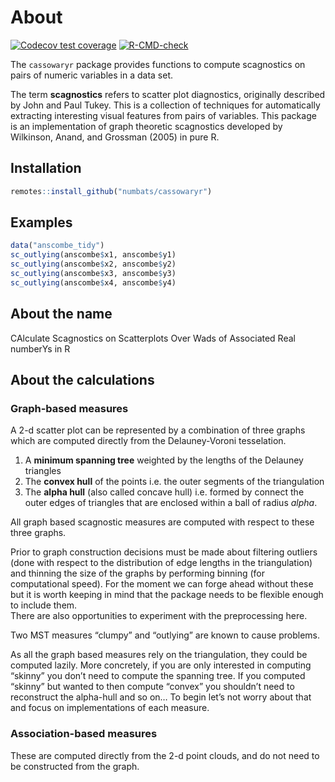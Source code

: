 
<!-- README.md is generated from README.Rmd. Please edit that file -->

# About

<!-- badges: start -->

[![Codecov test
coverage](https://codecov.io/gh/numbats/cassowaryr/branch/master/graph/badge.svg)](https://app.codecov.io/gh/numbats/cassowaryr?branch=master)
[![R-CMD-check](https://github.com/numbats/cassowaryr/workflows/R-CMD-check/badge.svg)](https://github.com/numbats/cassowaryr/actions)
<!-- badges: end -->

The `cassowaryr` package provides functions to compute scagnostics on
pairs of numeric variables in a data set.

The term **scagnostics** refers to scatter plot diagnostics, originally
described by John and Paul Tukey. This is a collection of techniques for
automatically extracting interesting visual features from pairs of
variables. This package is an implementation of graph theoretic
scagnostics developed by Wilkinson, Anand, and Grossman (2005) in pure
R.

## Installation

``` r
remotes::install_github("numbats/cassowaryr")
```

## Examples

``` r
data("anscombe_tidy")
sc_outlying(anscombe$x1, anscombe$y1)
sc_outlying(anscombe$x2, anscombe$y2)
sc_outlying(anscombe$x3, anscombe$y3)
sc_outlying(anscombe$x4, anscombe$y4)
```

## About the name

CAlculate Scagnostics on Scatterplots Over Wads of Associated Real
numberYs in R

## About the calculations

### Graph-based measures

A 2-d scatter plot can be represented by a combination of three graphs
which are computed directly from the Delauney-Voroni tesselation.

1.  A **minimum spanning tree** weighted by the lengths of the Delauney
    triangles
2.  The **convex hull** of the points i.e. the outer segments of the
    triangulation
3.  The **alpha hull** (also called concave hull) i.e. formed by connect
    the outer edges of triangles that are enclosed within a ball of
    radius *alpha*.

All graph based scagnostic measures are computed with respect to these
three graphs.

Prior to graph construction decisions must be made about filtering
outliers (done with respect to the distribution of edge lengths in the
triangulation) and thinning the size of the graphs by performing binning
(for computational speed). For the moment we can forge ahead without
these but it is worth keeping in mind that the package needs to be
flexible enough to include them.  
There are also opportunities to experiment with the preprocessing here.

Two MST measures “clumpy” and “outlying” are known to cause problems.

As all the graph based measures rely on the triangulation, they could be
computed lazily. More concretely, if you are only interested in
computing “skinny” you don’t need to compute the spanning tree. If you
computed “skinny” but wanted to then compute “convex” you shouldn’t need
to reconstruct the alpha-hull and so on… To begin let’s not worry about
that and focus on implementations of each measure.

### Association-based measures

These are computed directly from the 2-d point clouds, and do not need
to be constructed from the graph.
